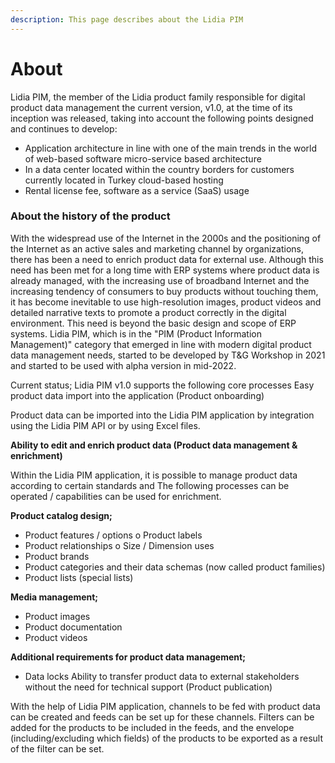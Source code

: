 ```yaml
---
description: This page describes about the Lidia PIM
---
```


# About

Lidia PIM, the member of the Lidia product family responsible for digital product data management the current version, v1.0, at the time of its inception was released, taking into account the following points designed and continues to develop:

* Application architecture in line with one of the main trends in the world of web-based software micro-service based architecture
* In a data center located within the country borders for customers currently located in Turkey cloud-based hosting
* Rental license fee, software as a service (SaaS) usage

### About the history of the product

With the widespread use of the Internet in the 2000s and the positioning of the Internet as an active sales and marketing channel by organizations, there has been a need to enrich product data for external use. Although this need has been met for a long time with ERP systems where product data is already managed, with the increasing use of broadband Internet and the increasing tendency of consumers to buy products without touching them, it has become inevitable to use high-resolution images, product videos and detailed narrative texts to promote a product correctly in the digital environment. This need is beyond the basic design and scope of ERP systems. Lidia PIM, which is in the "PIM (Product Information Management)" category that emerged in line with modern digital product data management needs, started to be developed by T\&G Workshop in 2021 and started to be used with alpha version in mid-2022.

Current status; Lidia PIM v1.0 supports the following core processes Easy product data import into the application (Product onboarding)

Product data can be imported into the Lidia PIM application by integration using the Lidia PIM API or by using Excel files.

**Ability to edit and enrich product data (Product data management & enrichment)**

Within the Lidia PIM application, it is possible to manage product data according to certain standards and The following processes can be operated / capabilities can be used for enrichment.

**Product catalog design;**&#x20;

* Product features / options o Product labels
* &#x20;Product relationships o Size / Dimension uses
* Product brands
* Product categories and their data schemas (now called product families)&#x20;
* Product lists (special lists)

**Media management;**&#x20;

* Product images
* Product documentation&#x20;
* Product videos

**Additional requirements for product data management;**

* Data locks Ability to transfer product data to external stakeholders without the need for technical support (Product publication)&#x20;

With the help of Lidia PIM application, channels to be fed with product data can be created and feeds can be set up for these channels. Filters can be added for the products to be included in the feeds, and the envelope (including/excluding which fields) of the products to be exported as a result of the filter can be set.
